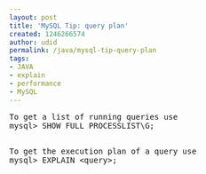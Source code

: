 ```yaml
---
layout: post
title: 'MySQL Tip: query plan'
created: 1246266574
author: udid
permalink: /java/mysql-tip-query-plan
tags:
- JAVA
- explain
- performance
- MySQL
---
```

<pre>
To get a list of running queries use
mysql&gt; SHOW FULL PROCESSLIST\G;
</pre>
<pre>

To get the execution plan of a query use
mysql&gt; EXPLAIN &lt;query&gt;;
</pre>
<p>&nbsp;</p>
<p>&nbsp;</p>
